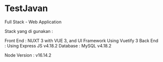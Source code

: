 # TestJavan

Full Stack - Web Application

Stack yang di gunakan :

Front End : NUXT 3 with VUE 3, and UI Framework Using Vuetify 3
Back End : Using Express JS v4.18.2
Database : MySQL v4.18.2

Node Version : v16.14.2

